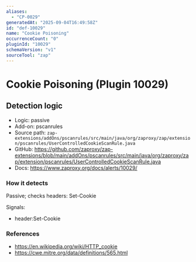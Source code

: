 ```yaml
---
aliases:
  - "CP-0029"
generatedAt: "2025-09-04T16:49:58Z"
id: "def-10029"
name: "Cookie Poisoning"
occurrenceCount: "0"
pluginId: "10029"
schemaVersion: "v1"
sourceTool: "zap"
---
```


# Cookie Poisoning (Plugin 10029)

## Detection logic

- Logic: passive
- Add-on: pscanrules
- Source path: `zap-extensions/addOns/pscanrules/src/main/java/org/zaproxy/zap/extension/pscanrules/UserControlledCookieScanRule.java`
- GitHub: https://github.com/zaproxy/zap-extensions/blob/main/addOns/pscanrules/src/main/java/org/zaproxy/zap/extension/pscanrules/UserControlledCookieScanRule.java
- Docs: https://www.zaproxy.org/docs/alerts/10029/

### How it detects

Passive; checks headers: Set-Cookie

Signals:
- header:Set-Cookie

### References
- https://en.wikipedia.org/wiki/HTTP_cookie
- https://cwe.mitre.org/data/definitions/565.html

